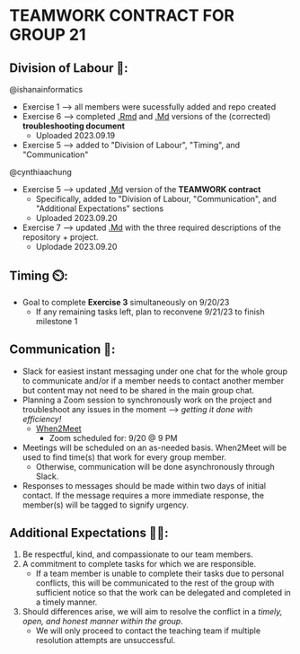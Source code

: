 # TEAMWORK CONTRACT FOR GROUP 21

## Division of Labour 👥:
@ishanainformatics 
* Exercise 1 --> all members were sucessfully added and repo created 
* Exercise 6 --> completed [.Rmd](https://github.com/stat545ubc-2023/collaborative-group21/blob/main/troubleshooting-1.Rmd) and [.Md](https://github.com/stat545ubc-2023/collaborative-group21/blob/main/troubleshooting-1.md) versions of the (corrected) **troubleshooting document**
  * Uploaded 2023.09.19
* Exercise 5 --> added to "Division of Labour", "Timing", and "Communication"
  
@cynthiaachung
* Exercise 5 --> updated [.Md](https://github.com/stat545ubc-2023/collaborative-group21/blob/main/TEAMWORK.md) version of the **TEAMWORK contract** 
  * Specifically, added to "Division of Labour, "Communication", and "Additional Expectations" sections
  * Uploaded 2023.09.20
* Exercise 7 --> updated [.Md](https://github.com/stat545ubc-2023/collaborative-group21/blob/main/README.md) with the three required descriptions of the repository + project.
  * Uplodade 2023.09.20

## Timing ⏲️:
* Goal to complete **Exercise 3** simultaneously on 9/20/23
  * If any remaining tasks left, plan to reconvene 9/21/23 to finish milestone 1

## Communication 💬:
* Slack for easiest instant messaging under one chat for the whole group to communicate and/or if a member needs to contact another member but content may not need to be shared in the main group chat.
* Planning a Zoom session to synchronously work on the project and troubleshoot any issues in the moment --> _getting it done with efficiency!_
  * [When2Meet](https://www.when2meet.com/?21452226-FnyJZ)
    * Zoom scheduled for: 9/20 @ 9 PM
* Meetings will be scheduled on an as-needed basis. When2Meet will be used to find time(s) that work for every group member.
  * Otherwise, communication will be done asynchronously through Slack.
* Responses to messages should be made within two days of initial contact. If the message requires a more immediate response, the member(s) will be tagged to signify urgency.

## Additional Expectations 🌈✨:
1. Be respectful, kind, and compassionate to our team members.
2. A commitment to complete tasks for which we are responsible.
     * If a team member is unable to complete their tasks due to personal conflicts, this will be communicated to the rest of the group with sufficient notice so that the work can be delegated and completed in a timely manner.
4. Should differences arise, we will aim to resolve the conflict in a *timely, open, and honest manner within the group*.
     * We will only proceed to contact the teaching team if multiple resolution attempts are unsuccessful.
